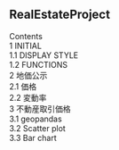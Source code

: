 ## RealEstateProject

Contents  
1  INITIAL  
1.1  DISPLAY STYLE  
1.2  FUNCTIONS  
2  地価公示  
2.1  価格  
2.2  変動率  
3  不動産取引価格  
3.1  geopandas  
3.2  Scatter plot  
3.3  Bar chart  
